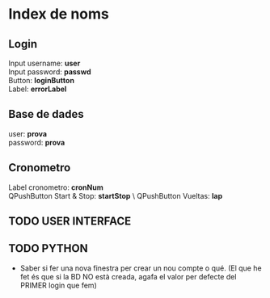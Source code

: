 # Index de noms

## Login

Input username: **user** \
Input password: **passwd** \
Button: **loginButton** \
Label: **errorLabel**

## Base de dades

user: **prova** \
password: **prova**

## Cronometro

Label cronometro: **cronNum** \
QPushButton Start & Stop: **startStop** \ 
QPushButton Vueltas: **lap** 

## TODO USER INTERFACE

## TODO PYTHON

- Saber si fer una nova finestra per crear un nou compte o qué. (El que he fet és que si la BD NO està creada, agafa el valor per defecte del PRIMER login que fem)
